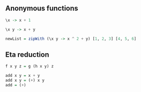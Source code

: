 
## Anonymous functions

```haskell
\x -> x + 1
```

```haskell
\x y -> x + y
```

```haskell
newList = zipWith (\x y -> x ^ 2 + y) [1, 2, 3] [4, 5, 6]
```

## Eta reduction

```haskell
f x y z = g (h x y) z
```

```haskell
add x y = x + y
add x y = (+) x y
add = (+)
```

